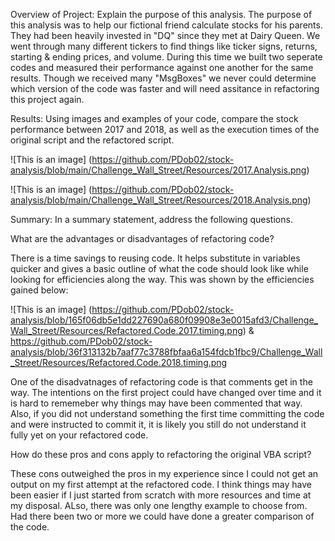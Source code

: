 Overview of Project: Explain the purpose of this analysis.
The purpose of this analysis was to help our fictional friend calculate stocks for his parents. They had been heavily invested in "DQ" since they met at Dairy Queen. We went through many different tickers to find things like ticker signs, returns, starting & ending prices, and volume. During this time we built two seperate codes and measured their performance against one another for the same results. Though we received many "MsgBoxes" we never could determine which version of the code was faster and will need assitance in refactoring this project again. 

Results: Using images and examples of your code, compare the stock performance between 2017 and 2018, as well as the execution times of the original script and the refactored script.

![This is an image] (https://github.com/PDob02/stock-analysis/blob/main/Challenge_Wall_Street/Resources/2017.Analysis.png)


![This is an image] (https://github.com/PDob02/stock-analysis/blob/main/Challenge_Wall_Street/Resources/2018.Analysis.png)

Summary: In a summary statement, address the following questions.

What are the advantages or disadvantages of refactoring code?

There is a time savings to reusing code. It helps substitute in variables quicker and gives a basic outline of what the code should look like while looking for efficiencies along the way. This was shown by the efficiencies gained below:

![This is an image] (https://github.com/PDob02/stock-analysis/blob/165f06db5e1dd227690a680f09908e3e0015afd3/Challenge_Wall_Street/Resources/Refactored.Code.2017.timing.png)
&
https://github.com/PDob02/stock-analysis/blob/36f313132b7aaf77c3788fbfaa6a154fdcb1fbc9/Challenge_Wall_Street/Resources/Refactored.Code.2018.timing.png 

One of the disadvatnages of refactoring code is that comments get in the way. The intentions on the first project could have changed over time and it is hard to rememeber why things may have been commented that way. Also, if you did not understand something the first time committing the code and were instructed to commit it, it is likely you still do not understand it fully yet on your refactored code. 

How do these pros and cons apply to refactoring the original VBA script?

These cons outweighed the pros in my experience since I could not get an output on my first attempt at the refactored code. I think things may have been easier if I just started from scratch with more resources and time at my disposal. ALso, there was only one lengthy example to choose from. Had there been two or more we could have done a greater comparison of the code. 
